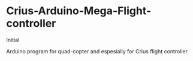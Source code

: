 # Crius-Arduino-Mega-Flight-controller
Initial

Arduino program for quad-copter and espesially for Crius flight controller
